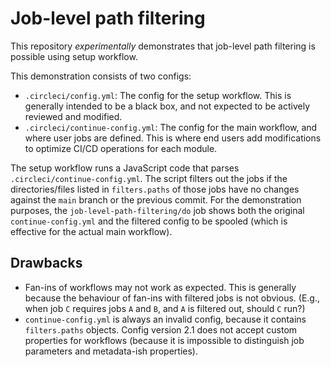 # Job-level path filtering

This repository _experimentally_ demonstrates that job-level path filtering is possible using setup workflow.

This demonstration consists of two configs:

* `.circleci/config.yml`: The config for the setup workflow. This is generally intended to be a black box, and not expected to be actively reviewed and modified.
* `.circleci/continue-config.yml`: The config for the main workflow, and where user jobs are defined. This is where end users add modifications to optimize CI/CD operations for each module.

The setup workflow runs a JavaScript code that parses `.circleci/continue-config.yml`. The script filters out the jobs if the directories/files listed in `filters.paths` of those jobs have no changes against the `main` branch or the previous commit. For the demonstration purposes, the `job-level-path-filtering/do` job shows both the original `continue-config.yml` and the filtered config to be spooled (which is effective for the actual main workflow).

## Drawbacks

* Fan-ins of workflows may not work as expected. This is generally because the behaviour of fan-ins with filtered jobs is not obvious. (E.g., when job `C` requires jobs `A` and `B`, and `A` is filtered out, should `C` run?)
* `continue-config.yml` is always an invalid config, because it contains `filters.paths` objects. Config version 2.1 does not accept custom properties for workflows (because it is impossible to distinguish job parameters and metadata-ish properties).
